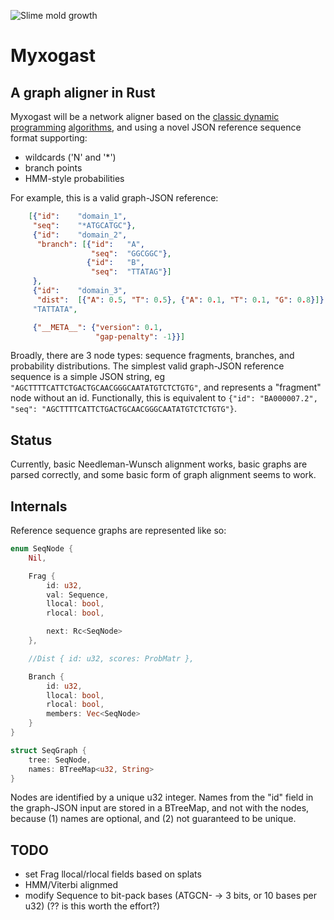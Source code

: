 ![Slime mold growth](https://tedideas.files.wordpress.com/2014/06/gif4b.gif?w=1000&h=563)

# Myxogast
## A graph aligner in Rust

Myxogast will be a network aligner based on the [classic dynamic programming](http://en.wikipedia.org/wiki/Needleman%E2%80%93Wunsch_algorithm) [algorithms](https://en.wikipedia.org/wiki/Viterbi_algorithm), and using a novel JSON reference sequence format supporting:
 * wildcards ('N' and '*')
 * branch points
 * HMM-style probabilities

For example, this is a valid graph-JSON reference:
```JSON
    [{"id":    "domain_1",
     "seq":    "*ATGCATGC"},
     {"id":    "domain_2",
      "branch": [{"id":   "A",
                  "seq":  "GGCGGC"},
                 {"id":   "B",
                  "seq":  "TTATAG"}]
     },
     {"id":    "domain_3",
      "dist":  [{"A": 0.5, "T": 0.5}, {"A": 0.1, "T": 0.1, "G": 0.8}]},
     "TATTATA",

     {"__META__": {"version": 0.1,
                   "gap-penalty": -1}}]
```

Broadly, there are 3 node types: sequence fragments, branches, and probability distributions.  The simplest valid graph-JSON reference sequence is a simple JSON string, eg `"AGCTTTTCATTCTGACTGCAACGGGCAATATGTCTCTGTG"`, and represents a "fragment" node without an id.  Functionally, this is equivalent to `{"id": "BA000007.2", "seq": "AGCTTTTCATTCTGACTGCAACGGGCAATATGTCTCTGTG"}`.

## Status
Currently, basic Needleman-Wunsch alignment works, basic graphs are parsed correctly, and some basic form of graph alignment seems to work.


## Internals
Reference sequence graphs are represented like so:
```Rust
enum SeqNode {
    Nil,

    Frag {
        id: u32,
        val: Sequence,
        llocal: bool,
        rlocal: bool,

        next: Rc<SeqNode>
    },

    //Dist { id: u32, scores: ProbMatr },

    Branch {
        id: u32,
        llocal: bool,
        rlocal: bool,
        members: Vec<SeqNode>
    }
}

struct SeqGraph {
    tree: SeqNode,
    names: BTreeMap<u32, String>
}
```
Nodes are identified by a unique u32 integer.  Names from the "id" field in the graph-JSON input are stored in a BTreeMap, and not with the nodes, because (1) names are optional, and (2) not guaranteed to be unique.


## TODO
* set Frag llocal/rlocal fields based on splats
* HMM/Viterbi alignmed
* modify Sequence to bit-pack bases (ATGCN- -> 3 bits, or 10 bases per u32) (?? is this worth the effort?)

